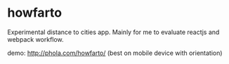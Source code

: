 # howfarto

Experimental distance to cities app. Mainly for me to evaluate reactjs and webpack workflow.

demo: http://phola.com/howfarto/ (best on mobile device with orientation)
